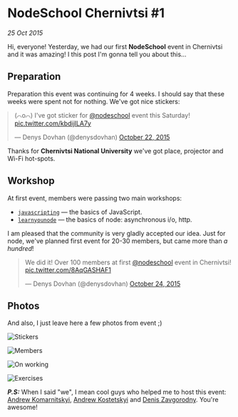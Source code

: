# NodeSchool Chernivtsi #1

_25 Oct 2015_

Hi, everyone! Yesterday, we had our first **NodeSchool** event in Chernivtsi and it was amazing! I this post I'm gonna tell you about this…

## Preparation

Preparation this event was continuing for 4 weeks. I should say that these weeks were spent not for nothing. We've got nice stickers:

<blockquote class="twitter-tweet" style="margin-left: auto; margin-right: auto;" lang="en"><p lang="en" dir="ltr">(⌒o⌒) I&#39;ve got sticker for <a href="https://twitter.com/nodeschool">@nodeschool</a> event this Saturday! <a href="https://t.co/kbdijILA7y">pic.twitter.com/kbdijILA7y</a></p>&mdash; Denys Dovhan (@denysdovhan) <a href="https://twitter.com/denysdovhan/status/657239458710986752">October 22, 2015</a></blockquote>
<script async src="//platform.twitter.com/widgets.js" charset="utf-8"></script>

Thanks for **Chernivtsi National University** we've got place, projector and Wi-Fi hot-spots.

## Workshop

At first event, members were passing two main workshops:

* [`javascripting`][javascripting] — the basics of JavaScript.
* [`learnyounode`][learnyounode] —  the basics of node: asynchronous i/o, http.

I am pleased that the community is very gladly accepted our idea. Just for node, we've planned first event for 20-30 members, but came more than _a hundred_!

<blockquote class="twitter-tweet" styles="margin-left: auto; margin-right: auto;" lang="en"><p lang="en" dir="ltr">We did it!&#10;Over 100 members at first <a href="https://twitter.com/nodeschool">@nodeschool</a> event in Chernivtsi! <a href="https://t.co/8AqGASHAF1">pic.twitter.com/8AqGASHAF1</a></p>&mdash; Denys Dovhan (@denysdovhan) <a href="https://twitter.com/denysdovhan/status/658022341692231680">October 24, 2015</a></blockquote>
<script async src="//platform.twitter.com/widgets.js" charset="utf-8"></script>

## Photos

And also, I just leave here a few photos from event ;)

![Stickers](http://cs628722.vk.me/v628722858/1cf32/NWn16Obw1J8.jpg)

![Members](http://cs628722.vk.me/v628722878/24d4b/9w4lSHP8cmE.jpg)

![On working](http://cs628722.vk.me/v628722819/1d908/HAdz7pCslFs.jpg)

![Exercises](http://cs628722.vk.me/v628722200/25fdb/7Wgug6oCB88.jpg)

_**P.S:**_ When I said "we", I mean cool guys who helped me to host this event: [Andrew Komarnitskyi][ticapac], [Andrew Kostetskyi][kostyandrew] and [Denis Zavgorodny][DenisZavgorodny]. You're awesome!

[javascripting]: https://github.com/sethvincent/javascripting
[learnyounode]: https://github.com/workshopper/learnyounode

[ticapac]: https://twitter.com/ticapac
[kostyandrew]: https://twitter.com/kostyandrew
[DenisZavgorodny]: https://twitter.com/DenisZavgorodny
